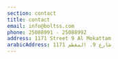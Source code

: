 ```yaml
---
section: contact
title: contact
email: info@boltss.com
phone: 25088991 - 25088992
address: 1171 Street 9 Al Mokattam
arabicAddress: 1171 شارع 9، المقطم
---
```


